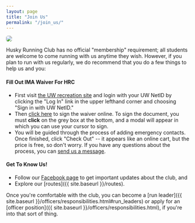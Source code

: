 ```yaml
---
layout: page
title: "Join Us"
permalink: "/join_us/"
---
```


<img src="{{site.baseurl}}/assets/cherry_blossoms.jpg" style="border-radius: 5px;">

Husky Running Club has no official "membership" requirement; all students are welcome to come running with us anytime they wish. However, if you plan to run with us regularly, we do recommend that you do a few things to help us and you:

#### Fill Out IMA Waiver For HRC

- First visit <a href="https://reg.recreation.uw.edu/" target="_blank">the UW recreation site</a> and login with your UW NetID by clicking the "Log In" link in the upper lefthand corner and choosing "Sign in with UW NetID."
- Then <a href="https://reg.recreation.uw.edu/Waiver?productId=5aadc2ad-34da-4b62-b725-f3ea15f74a5d&entityTypeId=00000000-0000-0000-0000-000000003586&partyId=a92407e7-cf2c-4435-9f89-a8edd23a3d09&relatedEntityId=3d846033-9a77-4abb-9ecd-f5971f3c0162" target="_blank">click here</a> to sign the waiver online. To sign the document, you must <b>click</b> on the grey box at the bottom, and a modal will appear in which you can use your cursor to sign.
- You will be guided through the process of adding emergency contacts. Once finished, click "Check Out" -- it appears like an online cart, but the price is free, so don't worry. If you have any questions about the process, you can <a href="https://www.facebook.com/uwhuskyrunningclub" target="_blank">send us a message</a>.	

#### Get To Know Us!

- Follow our <a href="https://www.facebook.com/uwhuskyrunningclub/" target="_blank">Facebook page</a> to get important updates about the club, and
- Explore our [routes]({{ site.baseurl }}/routes).

Once you're comfortable with the club, you can become a [run leader]({{ site.baseurl }}/officers/responsibilities.html#run_leaders) or apply for an [officer position]({{ site.baseurl }}/officers/responsibilities.html), if you're into that sort of thing.
